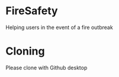 # FireSafety
Helping users in the event of a fire outbreak

# Cloning
Please clone with Github desktop 
